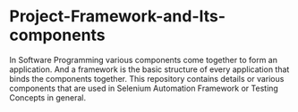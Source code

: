 # Project-Framework-and-Its-components
In Software Programming various components come together to form an application. And a framework is the basic structure of every application that binds the components together. This repository contains details or various components that are used in Selenium Automation Framework or Testing Concepts in general.
